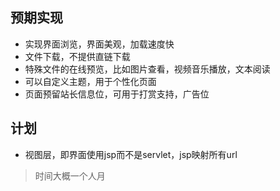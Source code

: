 ## 预期实现

- 实现界面浏览，界面美观，加载速度快
- 文件下载，不提供直链下载
- 特殊文件的在线预览，比如图片查看，视频音乐播放，文本阅读
- 可以自定义主题，用于个性化页面
- 页面预留站长信息位，可用于打赏支持，广告位

## 计划

- 视图层，即界面使用jsp而不是servlet，jsp映射所有url

> 时间大概一个人月

